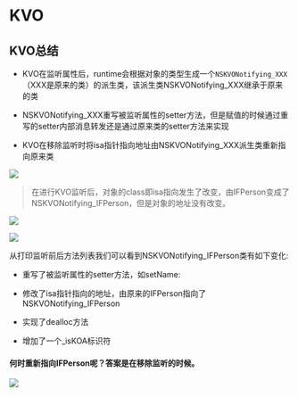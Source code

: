 # KVO

## KVO总结

* KVO在监听属性后，runtime会根据对象的类型生成一个`NSKVONotifying_XXX`（XXX是原来的类）的派生类，该派生类NSKVONotifying_XXX继承于原来的类

* NSKVONotifying_XXX重写被监听属性的setter方法，但是赋值的时候通过重写的setter内部消息转发还是通过原来类的setter方法来实现

* KVO在移除监听时将isa指针指向地址由NSKVONotifying_XXX派生类重新指向原来类

![](https://p9-juejin.byteimg.com/tos-cn-i-k3u1fbpfcp/417e76ff86204f9f86407ead7c4e01c1~tplv-k3u1fbpfcp-watermark.image)

> 在进行KVO监听后，对象的class即isa指向发生了改变，由IFPerson变成了NSKVONotifying_IFPerson，但是对象的地址没有改变。

![](https://p6-juejin.byteimg.com/tos-cn-i-k3u1fbpfcp/be8c694780454bcb91b13338edcb1cce~tplv-k3u1fbpfcp-watermark.image)


![](https://p3-juejin.byteimg.com/tos-cn-i-k3u1fbpfcp/3848de411f704d8fa3d6de035a0277c6~tplv-k3u1fbpfcp-watermark.image)

从打印监听前后方法列表我们可以看到NSKVONotifying_IFPerson类有如下变化:

* 重写了被监听属性的setter方法，如setName:

* 修改了isa指针指向的地址，由原来的IFPerson指向了NSKVONotifying_IFPerson

* 实现了dealloc方法

* 增加了一个_isKOA标识符

#### 何时重新指向IFPerson呢？答案是在移除监听的时候。
![](https://p6-juejin.byteimg.com/tos-cn-i-k3u1fbpfcp/d099ef2b75ff4b42b346290e5992b094~tplv-k3u1fbpfcp-watermark.image)